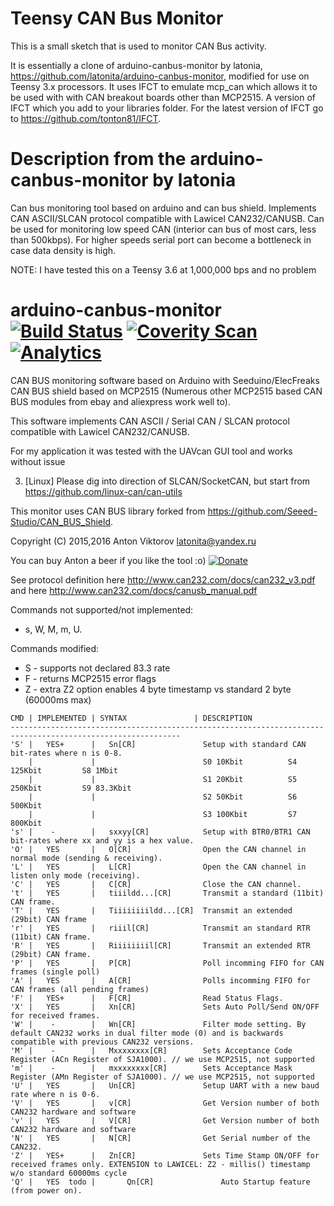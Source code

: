 # Teensy CAN Bus Monitor

This is a small sketch that is used to monitor CAN Bus activity.

It is essentially a clone of arduino-canbus-monitor by latonia, https://github.com/latonita/arduino-canbus-monitor, modified for use on Teensy 3.x processors.  It uses IFCT to emulate mcp_can which allows it to be used with with CAN breakout boards other than MCP2515.  A version of IFCT which you add to your libraries folder.  For the latest version of IFCT go to https://github.com/tonton81/IFCT.

# Description from the arduino-canbus-monitor by latonia

Can bus monitoring tool based on arduino and can bus shield. Implements CAN ASCII/SLCAN protocol compatible with Lawicel CAN232/CANUSB. Can be used for monitoring low speed CAN (interior can bus of most cars, less than 500kbps). For higher speeds serial port can become a bottleneck in case data density is high. 

NOTE: I have tested this on a Teensy 3.6 at 1,000,000 bps and no problem

# arduino-canbus-monitor [![Build Status](https://api.travis-ci.org/latonita/arduino-canbus-monitor.svg?branch=master)](https://travis-ci.org/latonita/arduino-canbus-monitor) [![Coverity Scan](https://scan.coverity.com/projects/11684/badge.svg)](https://scan.coverity.com/projects/latonita-arduino-canbus-monitor) [![Analytics](https://ga-beacon.appspot.com/UA-99380399-1/welcome-page)](https://github.com/igrigorik/ga-beacon)

CAN BUS monitoring software based on Arduino with Seeduino/ElecFreaks CAN BUS shield based on MCP2515 (Numerous other MCP2515 based CAN BUS modules from ebay and aliexpress work well to).

This software implements CAN ASCII / Serial CAN / SLCAN protocol compatible with Lawicel CAN232/CANUSB. 

For my application it was tested with the UAVcan GUI tool and works without issue

3) [Linux] Please dig into direction of SLCAN/SocketCAN, but start from https://github.com/linux-can/can-utils

This monitor uses CAN BUS library forked from https://github.com/Seeed-Studio/CAN_BUS_Shield.

Copyright (C) 2015,2016 Anton Viktorov <latonita@yandex.ru>

You can buy Anton  a beer if you like the tool :o)   [![Donate](https://www.paypal.com/en_US/i/btn/btn_donate_LG.gif)](https://www.paypal.com/cgi-bin/webscr?cmd=_s-xclick&hosted_button_id=4JPDVHYWUY3LW)


See protocol definition here http://www.can232.com/docs/can232_v3.pdf and here http://www.can232.com/docs/canusb_manual.pdf

Commands not supported/not implemented:  
- s, W, M, m, U.

Commands modified:
-  S - supports not declared 83.3 rate 
-  F - returns MCP2515 error flags
-  Z - extra Z2 option enables 4 byte timestamp vs standard 2 byte (60000ms max)
  
```
CMD | IMPLEMENTED | SYNTAX               | DESCRIPTION
------------------------------------------------------------------------------------------------------------
'S' |   YES+      |   Sn[CR]               Setup with standard CAN bit-rates where n is 0-8.
    |             |                        S0 10Kbit          S4 125Kbit         S8 1Mbit
    |             |                        S1 20Kbit          S5 250Kbit         S9 83.3Kbit
    |             |                        S2 50Kbit          S6 500Kbit
    |             |                        S3 100Kbit         S7 800Kbit
's' |    -        |   sxxyy[CR]            Setup with BTR0/BTR1 CAN bit-rates where xx and yy is a hex value.
'O' |   YES       |   O[CR]                Open the CAN channel in normal mode (sending & receiving).
'L' |   YES       |   L[CR]                Open the CAN channel in listen only mode (receiving).
'C' |   YES       |   C[CR]                Close the CAN channel.
't' |   YES       |   tiiildd...[CR]       Transmit a standard (11bit) CAN frame.
'T' |   YES       |   Tiiiiiiiildd...[CR]  Transmit an extended (29bit) CAN frame
'r' |   YES       |   riiil[CR]            Transmit an standard RTR (11bit) CAN frame.
'R' |   YES       |   Riiiiiiiil[CR]       Transmit an extended RTR (29bit) CAN frame.
'P' |   YES       |   P[CR]                Poll incomming FIFO for CAN frames (single poll)
'A' |   YES       |   A[CR]                Polls incomming FIFO for CAN frames (all pending frames)
'F' |   YES+      |   F[CR]                Read Status Flags.
'X' |   YES       |   Xn[CR]               Sets Auto Poll/Send ON/OFF for received frames.
'W' |    -        |   Wn[CR]               Filter mode setting. By default CAN232 works in dual filter mode (0) and is backwards compatible with previous CAN232 versions.
'M' |    -        |   Mxxxxxxxx[CR]        Sets Acceptance Code Register (ACn Register of SJA1000). // we use MCP2515, not supported
'm' |    -        |   mxxxxxxxx[CR]        Sets Acceptance Mask Register (AMn Register of SJA1000). // we use MCP2515, not supported
'U' |   YES       |   Un[CR]               Setup UART with a new baud rate where n is 0-6.
'V' |   YES       |   v[CR]                Get Version number of both CAN232 hardware and software
'v' |   YES       |   V[CR]                Get Version number of both CAN232 hardware and software
'N' |   YES       |   N[CR]                Get Serial number of the CAN232.
'Z' |   YES+      |   Zn[CR]               Sets Time Stamp ON/OFF for received frames only. EXTENSION to LAWICEL: Z2 - millis() timestamp w/o standard 60000ms cycle
'Q' |   YES  todo |       Qn[CR]               Auto Startup feature (from power on). 

```
